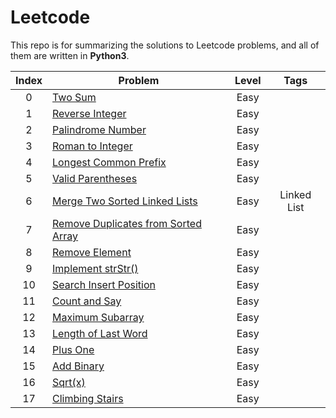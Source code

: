 # Leetcode
This repo is for summarizing the solutions to Leetcode problems, and all of them are written in **Python3**.

|Index|Problem|Level|Tags|
|:---:|-------|:---:|:--:|
|0|[Two Sum](https://github.com/helloyuhan/LeetCode/blob/master/Easy/000.%20Two%20Sum.md)|Easy||
|1|[Reverse Integer](https://github.com/helloyuhan/LeetCode/blob/master/Easy/001.%20Reverse%20Integer.md)|Easy||
|2|[Palindrome Number](https://github.com/helloyuhan/LeetCode/blob/master/Easy/002.%20Palindrome.md)|Easy||
|3|[Roman to Integer](https://github.com/helloyuhan/LeetCode/blob/master/Easy/003.%20Roman%20to%20Integer.md)|Easy||
|4|[Longest Common Prefix](https://github.com/helloyuhan/LeetCode/blob/master/Easy/004.%20Longest%20Common%20Prefix.md)|Easy||
|5|[Valid Parentheses](https://github.com/helloyuhan/LeetCode/blob/master/Easy/005.%20Valid%20Parentheses.md)|Easy||
|6|[Merge Two Sorted Linked Lists](https://github.com/helloyuhan/LeetCode/blob/master/Easy/006.%20Merge%20Two%20Sorted%20Linked%20Lists.md)|Easy|Linked List|
|7|[Remove Duplicates from Sorted Array](https://github.com/helloyuhan/LeetCode/blob/master/Easy/007.%20Remove%20Duplicates%20from%20Sorted%20Array.md)|Easy||
|8|[Remove Element](https://github.com/helloyuhan/LeetCode/blob/master/Easy/008.%20Remove%20Element.md)|Easy||
|9|[Implement strStr()](https://github.com/helloyuhan/LeetCode/blob/master/Easy/009.%20Implement%20strStr().md)|Easy||
|10|[Search Insert Position](https://github.com/helloyuhan/LeetCode/blob/master/Easy/010.%20Search%20Insert%20Position.md)|Easy||
|11|[Count and Say](https://github.com/helloyuhan/LeetCode/blob/master/Easy/011.%20Count%20and%20Say.md)|Easy||
|12|[Maximum Subarray](https://github.com/helloyuhan/LeetCode/blob/master/Easy/012.%20Maximum%20Subarray.md)|Easy||
|13|[Length of Last Word](https://github.com/helloyuhan/LeetCode/blob/master/Easy/013.%20Length%20of%20Last%20Word.md)|Easy||
|14|[Plus One](https://github.com/helloyuhan/LeetCode/blob/master/Easy/014.%20Plus%20One.md)|Easy||
|15|[Add Binary](https://github.com/helloyuhan/LeetCode/blob/master/Easy/015.%20Add%20Binary.md)|Easy||
|16|[Sqrt(x)](https://github.com/helloyuhan/LeetCode/blob/master/Easy/016.%20Sqrt(x).md)|Easy||
|17|[Climbing Stairs](https://github.com/helloyuhan/LeetCode/blob/master/Easy/017.%20Climbing%20Stairs.md)|Easy||
